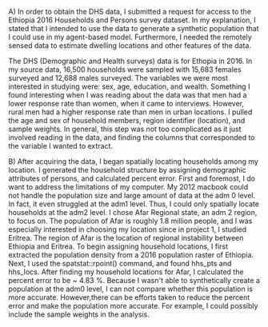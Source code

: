 A) In order to obtain the DHS data, I submitted a request for access to the Ethiopia 2016 Households and Persons survey dataset. In my explanation, I stated that I intended to use the data to generate a synthetic population that I could use in my agent-based model. Furthermore, I needed the remotely sensed data to estimate dwelling locations and other features of the data.

   The DHS (Demographic and Health surveys) data is for Ethopia in 2016. In my source data, 16,500 households were sampled with 15,683 females surveyed and 12,688 males surveyed. The variables we were most interested in studying were: sex, age, education, and wealth. Something I found interesting when I was reading about the data was that men had a lower response rate than women, when it came to interviews. However, rural men had a higher response rate than men in urban locations. I pulled the age and sex of household members, region identifier (location), and sample weights. In general, this step was not too complicated as it just involved reading in the data, and finding the columns that corresponded to the variable I wanted to extract. 

B) After acquiring the data, I began spatially locating households among my location. I generated the household structure by assigning demographic attributes of persons, and calculated percent error. First and foremost, I do want to address the limitations of my computer. My 2012 macbook could not handle the population size and large amount of data at the adm 0 level. In fact, it even struggled at the adm1 level. Thus, I could only spatially locate households at the adm2 level. I chose Afar Regional state, an adm 2 region, to focus on. The population of Afar is roughly 1.8 million people, and I was especially interested in choosing my location since in project 1, I studied Eritrea. The region of Afar is the location of regional instability between Ethiopia and Eritrea. To begin assigning household locations, I first extracted the population density from a 2016 population raster of Ethiopia. Next, I used the spatstat::rpoint() command, and found hhs_pts and hhs_locs. After finding my household locations for Afar, I calculated the percent error to be ~ 4.83 %.  Because I wasn't able to synthetically create a population at the adm0 level, I can not compare whether this population is more accurate. However,there can be efforts taken to reduce the percent error and make the population more accurate. For example, I could possibly include the sample weights in the analysis. 

